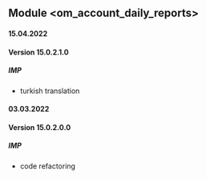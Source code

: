 ## Module <om_account_daily_reports>

#### 15.04.2022
#### Version 15.0.2.1.0
##### IMP
- turkish translation

#### 03.03.2022
#### Version 15.0.2.0.0
##### IMP
- code refactoring
